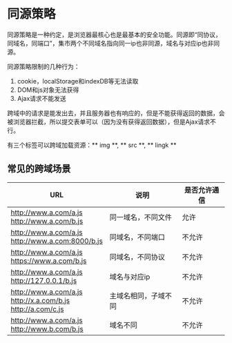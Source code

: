 # 同源策略
  同源策略是一种约定，是浏览器最核心也是最基本的安全功能。同源即“同协议，同域名，同端口”，集市两个不同域名指向同一ip也非同源，域名与对应ip也非同源。

  同源策略限制的几种行为：
  1. cookie，localStorage和indexDB等无法读取
  2. DOM和js对象无法获得
  3. Ajax请求不能发送

  跨域中的请求是能发出去，并且服务器也有响应的，但是不能获得返回的数据，会被浏览器拦截，所以提交表单可以（因为没有获得返回数据），但是Ajax请求不行。

  有三个标签可以跨域加载资源：** img **, ** src **, ** lingk **
  

## 常见的跨域场景
  | URL | 说明  | 是否允许通信|
  | --- | ----- | ----------- |
  | http://www.a.com/a.js<br>http://www.a.com/b.js | 同一域名，不同文件 | 允许 |
  | http://www.a.com/a.js<br>http://www.a.com:8000/b.js | 同域名，不同端口 | 不允许 |
  | http://www.a.com/a.js<br>https://www.a.com/b.js | 同域名，不同协议 | 不允许 |
  | http://www.a.com/a.js<br>http://127.0.0.1/b.js | 域名与对应ip | 不允许 |
  | http://www.a.com/a.js<br>http://x.a.com/b.js<br>http://a.com/c.js | 主域名相同，子域不同 | 不允许 |
  | http://www.a.com/a.js<br>http://www.b.com/b.js<br> | 域名不同 | 不允许 |

